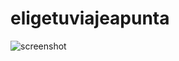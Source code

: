 # eligetuviajeapunta

<img src="https://raw.githubusercontent.com/diemartinezdev/eligetuviajeapunta/main/clase_6_eligetupropiaaventura/screenshot.png" alt="screenshot">
